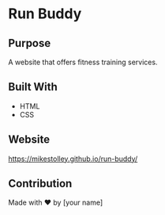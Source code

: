 # Run Buddy

## Purpose
A website that offers fitness training services.

## Built With
* HTML
* CSS

## Website
https://mikestolley.github.io/run-buddy/

## Contribution
Made with ❤️ by [your name]
